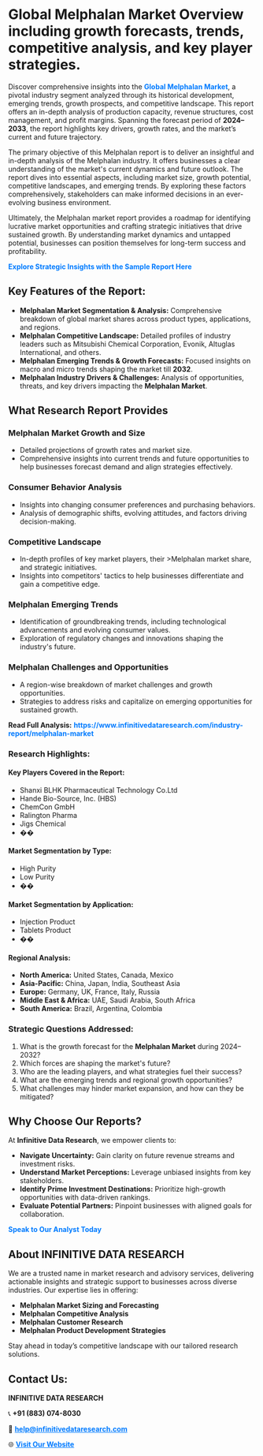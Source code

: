 <h1>Global Melphalan Market Overview including growth forecasts, trends, competitive analysis, and key player strategies.</h1>
<p>
Discover comprehensive insights into the 
<a href="https://www.infinitivedataresearch.com/industry-report/melphalan-market" rel="dofollow" style="color: #007BFF; text-decoration: none;"><strong>Global Melphalan Market</strong></a>, a pivotal industry segment analyzed through its historical development, emerging trends, growth prospects, and competitive landscape. This report offers an in-depth analysis of production capacity, revenue structures, cost management, and profit margins. Spanning the forecast period of <strong>2024–2033</strong>, the report highlights key drivers, growth rates, and the market’s current and future trajectory.
</p>
<p>
The primary objective of this Melphalan report is to deliver an insightful and in-depth analysis of the Melphalan industry. It offers businesses a clear understanding of the market's current dynamics and future outlook. The report dives into essential aspects, including market size, growth potential, competitive landscapes, and emerging trends. By exploring these factors comprehensively, stakeholders can make informed decisions in an ever-evolving business environment.
</p>
<p>
Ultimately, the Melphalan market report provides a roadmap for identifying lucrative market opportunities and crafting strategic initiatives that drive sustained growth. By understanding market dynamics and untapped potential, businesses can position themselves for long-term success and profitability.
</p>
<p>
<a href="https://www.infinitivedataresearch.com/request-sample/reportId=109960" style="color: #007BFF; text-decoration: none;"><strong>Explore Strategic Insights with the Sample Report Here</strong></a>
</p>

<h2>Key Features of the Report:</h2>
<ul>
<li><strong>Melphalan Market Segmentation & Analysis:</strong> Comprehensive breakdown of global market shares across product types, applications, and regions.</li>
<li><strong>Melphalan Competitive Landscape:</strong> Detailed profiles of industry leaders such as Mitsubishi Chemical Corporation, Evonik, Altuglas International, and others.</li>
<li><strong>Melphalan Emerging Trends & Growth Forecasts:</strong> Focused insights on macro and micro trends shaping the market till <strong>2032</strong>.</li>
<li><strong>Melphalan Industry Drivers & Challenges:</strong> Analysis of opportunities, threats, and key drivers impacting the <strong>Melphalan Market</strong>.</li>
</ul>

<h2>What Research Report Provides</h2>
<h3>Melphalan Market Growth and Size</h3>
<ul>
<li>Detailed projections of growth rates and market size.</li>
<li>Comprehensive insights into current trends and future opportunities to help businesses forecast demand and align strategies effectively.</li>
</ul>

<h3>Consumer Behavior Analysis</h3>
<ul>
<li>Insights into changing consumer preferences and purchasing behaviors.</li>
<li>Analysis of demographic shifts, evolving attitudes, and factors driving decision-making.</li>
</ul>

<h3>Competitive Landscape</h3>
<ul>
<li>In-depth profiles of key market players, their >Melphalan market share, and strategic initiatives.</li>
<li>Insights into competitors' tactics to help businesses differentiate and gain a competitive edge.</li>
</ul>

<h3>Melphalan Emerging Trends</h3>
<ul>
<li>Identification of groundbreaking trends, including technological advancements and evolving consumer values.</li>
<li>Exploration of regulatory changes and innovations shaping the industry's future.</li>
</ul>

<h3>Melphalan Challenges and Opportunities</h3>
<ul>
<li>A region-wise breakdown of market challenges and growth opportunities.</li>
<li>Strategies to address risks and capitalize on emerging opportunities for sustained growth.</li>
</ul>
<p><strong>Read Full Analysis:</strong> <a href="https://www.infinitivedataresearch.com/industry-report/melphalan-market" rel="dofollow" style="color: #007BFF; text-decoration: none;"><strong>https://www.infinitivedataresearch.com/industry-report/melphalan-market</strong></a></p>
<h3>Research Highlights:</h3>
<h4>Key Players Covered in the Report:</h4>
<ul><li>Shanxi BLHK Pharmaceutical Technology Co.Ltd</li><li>Hande Bio-Source, Inc. (HBS)</li><li>ChemCon GmbH</li><li>Ralington Pharma</li><li>Jigs Chemical</li><li>��</li></ul>
<h4>Market Segmentation by Type:</h4>
<ul><li>High Purity</li><li>Low Purity</li><li>��</li></ul>
<h4>Market Segmentation by Application:</h4>
<ul><li>Injection Product</li><li>Tablets Product</li><li>��</li></ul>

<h4>Regional Analysis:</h4>
<ul>
<li><strong>North America:</strong> United States, Canada, Mexico</li>
<li><strong>Asia-Pacific:</strong> China, Japan, India, Southeast Asia</li>
<li><strong>Europe:</strong> Germany, UK, France, Italy, Russia</li>
<li><strong>Middle East & Africa:</strong> UAE, Saudi Arabia, South Africa</li>
<li><strong>South America:</strong> Brazil, Argentina, Colombia</li>
</ul>

<h3>Strategic Questions Addressed:</h3>
<ol>
<li>What is the growth forecast for the <strong>Melphalan Market</strong> during 2024–2032?</li>
<li>Which forces are shaping the market's future?</li>
<li>Who are the leading players, and what strategies fuel their success?</li>
<li>What are the emerging trends and regional growth opportunities?</li>
<li>What challenges may hinder market expansion, and how can they be mitigated?</li>
</ol>

<h2>Why Choose Our Reports?</h2>
<p>At <strong>Infinitive Data Research</strong>, we empower clients to:</p>
<ul>
<li><strong>Navigate Uncertainty:</strong> Gain clarity on future revenue streams and investment risks.</li>
<li><strong>Understand Market Perceptions:</strong> Leverage unbiased insights from key stakeholders.</li>
<li><strong>Identify Prime Investment Destinations:</strong> Prioritize high-growth opportunities with data-driven rankings.</li>
<li><strong>Evaluate Potential Partners:</strong> Pinpoint businesses with aligned goals for collaboration.</li>
</ul>
<p><a href="https://www.infinitivedataresearch.com/industry-report/melphalan-market" rel="dofollow" style="color: #007BFF; text-decoration: none;"><strong>Speak to Our Analyst Today</strong></a></p>

<h2>About INFINITIVE DATA RESEARCH</h2>
<p>We are a trusted name in market research and advisory services, delivering actionable insights and strategic support to businesses across diverse industries. Our expertise lies in offering:</p>
<ul>
<li><strong>Melphalan Market Sizing and Forecasting</strong></li>
<li><strong>Melphalan Competitive Analysis</strong></li>
<li><strong>Melphalan Customer Research</strong></li>
<li><strong>Melphalan Product Development Strategies</strong></li>
</ul>
<p>Stay ahead in today’s competitive landscape with our tailored research solutions.</p>

<h2>Contact Us:</h2>
<p><strong>INFINITIVE DATA RESEARCH</strong></p>
<p>📞 <strong>+91 (883) 074-8030</strong></p>
<p>📧 <strong><a href="mailto:help@infinitivedataresearch.com" style="color: #007BFF;">help@infinitivedataresearch.com</a></strong></p>
<p>🌐 <strong><a href="https://www.infinitivedataresearch.com" rel="dofollow" style="color: #007BFF;">Visit Our Website</a></strong></p>